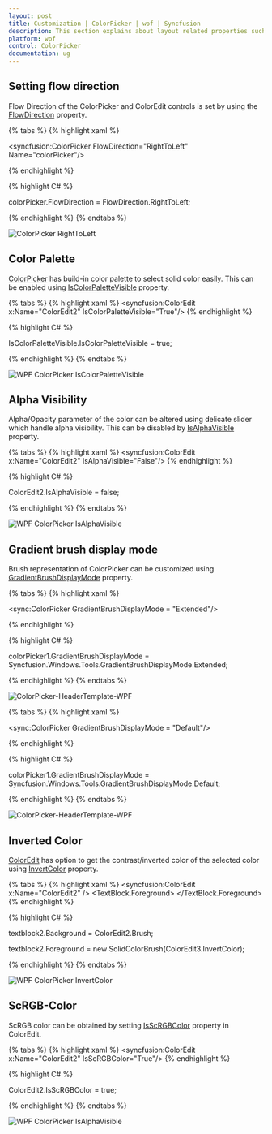 ```yaml
---
layout: post
title: Customization | ColorPicker | wpf | Syncfusion
description: This section explains about layout related properties such as FlowDirection, ColorPalette enabled and display mode etc.
platform: wpf
control: ColorPicker
documentation: ug
---
```


## Setting flow direction

Flow Direction of the ColorPicker and ColorEdit controls is set by using the [FlowDirection](https://docs.microsoft.com/en-us/dotnet/api/system.windows.frameworkelement.flowdirection?view=netframework-4.8) property.

{% tabs %}
{% highlight xaml %}

<syncfusion:ColorPicker FlowDirection="RightToLeft" Name="colorPicker"/>

{% endhighlight %}

{% highlight C# %}

colorPicker.FlowDirection = FlowDirection.RightToLeft;

{% endhighlight %}
{% endtabs %}

![ColorPicker RightToLeft](Layout-Related-Features_images/ColorPicker_RightToLeft.png)

## Color Palette

[ColorPicker](https://help.syncfusion.com/cr/wpf/Syncfusion.Shared.Wpf~Syncfusion.Windows.Shared.ColorPicker.html) has build-in color palette to select solid color easily. This can be enabled using [IsColorPaletteVisible](https://help.syncfusion.com/cr/wpf/Syncfusion.Shared.Wpf~Syncfusion.Windows.Shared.ColorPicker~IsColorPaletteVisible.html) property.

{% tabs %}
{% highlight xaml %}
 <syncfusion:ColorEdit  x:Name="ColorEdit2"   IsColorPaletteVisible="True"/>
{% endhighlight %}

{% highlight C# %}

 IsColorPaletteVisible.IsColorPaletteVisible = true;

{% endhighlight %}
{% endtabs %}

![WPF ColorPicker IsColorPaletteVisible](ScRGB-Color_images/ColorPicker_ColorPalleteEnabled.png)

## Alpha Visibility

Alpha/Opacity parameter of the color can be altered using delicate slider which handle alpha visibility. This can be disabled by [IsAlphaVisible](https://help.syncfusion.com/cr/wpf/Syncfusion.Shared.Wpf~Syncfusion.Windows.Shared.ColorPicker~IsAlphaVisible.html) property.

{% tabs %}
{% highlight xaml %}
 <syncfusion:ColorEdit  x:Name="ColorEdit2"   IsAlphaVisible="False"/>
{% endhighlight %}

{% highlight C# %}

 ColorEdit2.IsAlphaVisible = false;

{% endhighlight %}
{% endtabs %}

![WPF ColorPicker IsAlphaVisible](ScRGB-Color_images/ColorPicker_IsAlphaVisible.png)

## Gradient brush display mode

Brush representation of ColorPicker can be customized using [GradientBrushDisplayMode](https://help.syncfusion.com/cr/wpf/Syncfusion.Shared.Wpf~Syncfusion.Windows.Shared.ColorPicker~GradientBrushDisplayMode.html) property.

{% tabs %}
{% highlight xaml %}

<sync:ColorPicker  GradientBrushDisplayMode = "Extended"/>

{% endhighlight %}

{% highlight C# %}

colorPicker1.GradientBrushDisplayMode = Syncfusion.Windows.Tools.GradientBrushDisplayMode.Extended;

{% endhighlight %}
{% endtabs %}

![ColorPicker-HeaderTemplate-WPF](New-User-Interface-Support_images/GradientDisplayMode_Default.png)

{% tabs %}
{% highlight xaml %}

<sync:ColorPicker  GradientBrushDisplayMode = "Default"/>

{% endhighlight %}

{% highlight C# %}

colorPicker1.GradientBrushDisplayMode = Syncfusion.Windows.Tools.GradientBrushDisplayMode.Default;

{% endhighlight %}
{% endtabs %}

![ColorPicker-HeaderTemplate-WPF](New-User-Interface-Support_images/GradientDisplayMode_Extended.png)

## Inverted Color 

[ColorEdit](https://help.syncfusion.com/cr/wpf/Syncfusion.Shared.Wpf~Syncfusion.Windows.Shared.ColorEdit.html) has option to get the contrast/inverted color of the selected color using [InvertColor](https://help.syncfusion.com/cr/wpf/Syncfusion.Shared.Wpf~Syncfusion.Windows.Shared.ColorEdit~InvertColor.html) property.

{% tabs %}
{% highlight xaml %}
 <syncfusion:ColorEdit  x:Name="ColorEdit2"    />
   <TextBlock  Name="textblock2" Text="a"  TextAlignment="Center"  FontSize="70"  Background="{Binding ElementName=ColorEdit2, Path=Brush,UpdateSourceTrigger=PropertyChanged}" HorizontalAlignment="Center" VerticalAlignment="Center" Height="110" Width="110">
     <TextBlock.Foreground>
       <SolidColorBrush Color="{Binding ElementName=ColorEdit2,Path=InvertColor,UpdateSourceTrigger=PropertyChanged}"/>
     </TextBlock.Foreground>
 </TextBlock>
{% endhighlight %}

{% highlight C# %}

textblock2.Background = ColorEdit2.Brush;

textblock2.Foreground = new SolidColorBrush(ColorEdit3.InvertColor);

{% endhighlight %}
{% endtabs %}


![WPF ColorPicker InvertColor](ScRGB-Color_images/ColorPicker_InvertColor.png)


## ScRGB-Color

ScRGB color can be obtained by setting [IsScRGBColor](https://help.syncfusion.com/cr/wpf/Syncfusion.Shared.Wpf~Syncfusion.Windows.Shared.ColorEdit~IsScRGBColor.html) property in ColorEdit.

{% tabs %}
{% highlight xaml %}
 <syncfusion:ColorEdit  x:Name="ColorEdit2"   IsScRGBColor="True"/>
{% endhighlight %}

{% highlight C# %}

 ColorEdit2.IsScRGBColor = true;

{% endhighlight %}
{% endtabs %}

![WPF ColorPicker IsAlphaVisible](ScRGB-Color_images/ColorPicker_IsScRGBColor.png)